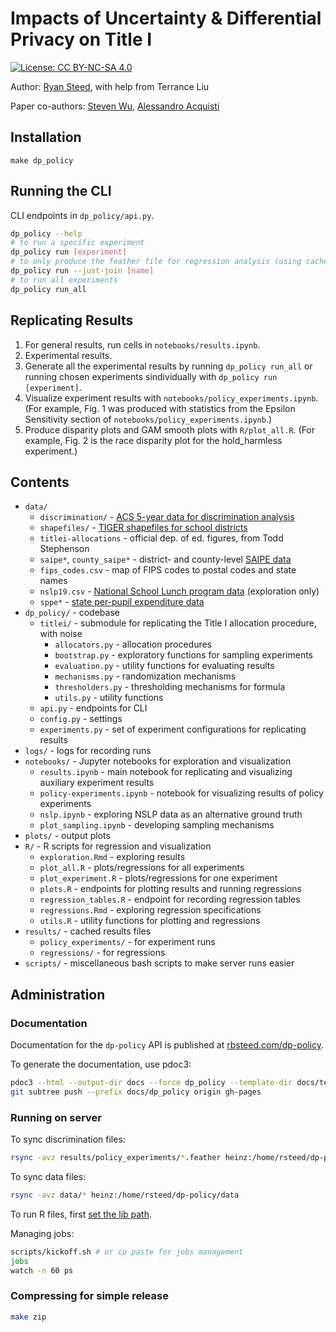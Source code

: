 # Impacts of Uncertainty & Differential Privacy on Title I

[![License: CC BY-NC-SA 4.0](https://img.shields.io/badge/License-CC%20BY--NC--SA%204.0-lightgrey.svg)](https://creativecommons.org/licenses/by-nc-sa/4.0/)

Author: [Ryan Steed](rbsteed.com), with help from Terrance Liu

Paper co-authors: [Steven Wu](https://zstevenwu.com/), [Alessandro Acquisti](https://www.heinz.cmu.edu/~acquisti/)

## Installation

```
make dp_policy
```

## Running the CLI
CLI endpoints in `dp_policy/api.py`.

```bash
dp_policy --help
# to run a specific experiment
dp_policy run [experiment]
# to only produce the feather file for regression analysis (using cached results)
dp_policy run --just-join [name]
# to run all experiments
dp_policy run_all
```

## Replicating Results
1. For general results, run cells in `notebooks/results.ipynb`.
2. Experimental results.
  1. Generate all the experimental results by running `dp_policy run_all` or running chosen experiments sindividually with `dp_policy run [experiment]`.
  2. Visualize experiment results with `notebooks/policy_experiments.ipynb`. (For example, Fig. 1 was produced with statistics from the Epsilon Sensitivity section of `notebooks/policy_experiments.ipynb`.)
  3. Produce disparity plots and GAM smooth plots with `R/plot_all.R`. (For example, Fig. 2 is the race disparity plot for the hold_harmless experiment.)

## Contents
- `data/`
  - `discrimination/` - [ACS 5-year data for discrimination analysis](https://nces.ed.gov/programs/edge/tableviewer/acsProfile/2019)
  - `shapefiles/` - [TIGER shapefiles for school districts](https://www.census.gov/geographies/mapping-files/time-series/geo/tiger-line-file.html)
  - `titlei-allocations` - official dep. of ed. figures, from Todd Stephenson
  - `saipe*`, `county_saipe*` - district- and county-level [SAIPE data](https://www.census.gov/data/datasets/2020/demo/saipe/2020-school-districts.html)
  - `fips_codes.csv` - map  of FIPS codes to postal codes and state names
  - `nslp19.csv` - [National School Lunch program data](https://nces.ed.gov/ccd/files.asp#Fiscal:2,LevelId:7,SchoolYearId:34,Page:1) (exploration only)
  - `sppe*` - [state per-pupil expenditure data](https://nces.ed.gov/ccd/pub_rev_exp.asp)
- `dp_policy/` - codebase
  - `titlei/` - submodule for replicating the Title I allocation procedure, with noise
    - `allocators.py` - allocation procedures
    - `bootstrap.py` - exploratory functions for sampling experiments
    - `evaluation.py` - utility functions for evaluating results
    - `mechanisms.py` - randomization mechanisms
    - `thresholders.py` - thresholding mechanisms for formula
    - `utils.py` - utility functions
  - `api.py` - endpoints for CLI
  - `config.py` - settings
  - `experiments.py` - set of experiment configurations for replicating results
- `logs/` - logs for recording runs
- `notebooks/` - Jupyter notebooks for exploration and visualization
  - `results.ipynb` - main notebook for replicating and visualizing auxiliary experiment results
  - `policy-experiments.ipynb` - notebook for visualizing results of policy experiments
  - `nslp.ipynb` - exploring NSLP data as an alternative ground truth
  - `plot_sampling.ipynb` - developing sampling mechanisms
- `plots/` - output plots
- `R/` - R scripts for regression and visualization
  - `exploration.Rmd` - exploring results
  - `plot_all.R` - plots/regressions for all experiments
  - `plot_experiment.R` - plots/regressions for one experiment
  - `plots.R` - endpoints for plotting results and running regressions
  - `regression_tables.R` - endpoint for recording regression tables
  - `regressions.Rmd` - exploring regression specifications
  - `utils.R` - utility functions for plotting and regressions
- `results/` - cached results files
  - `policy_experiments/` - for experiment runs
  - `regressions/` - for regressions
- `scripts/` - miscellaneous bash scripts to make server runs easier

## Administration
### Documentation
Documentation for the `dp-policy` API is published at [rbsteed.com/dp-policy](https://rbsteed.com/dp-policy).

To generate the documentation, use pdoc3:

```bash
pdoc3 --html --output-dir docs --force dp_policy --template-dir docs/templates
git subtree push --prefix docs/dp_policy origin gh-pages
```

### Running on server
To sync discrimination files:

```bash
rsync -avz results/policy_experiments/*.feather heinz:/home/rsteed/dp-policy/results/policy_experiments
```

To sync data files:
```bash
rsync -avz data/* heinz:/home/rsteed/dp-policy/data
```

To run R files, first [set the lib path](https://www.msi.umn.edu/support/faq/how-can-i-install-r-packages-my-home-directory).

Managing jobs:
```bash
scripts/kickoff.sh # or cp paste for jobs management
jobs
watch -n 60 ps
```

### Compressing for simple release
```bash
make zip
```
